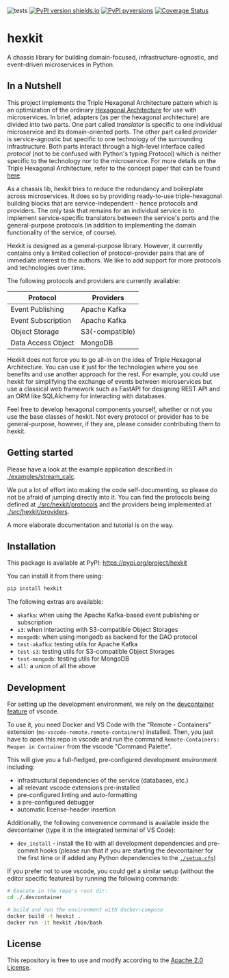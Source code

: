 ![tests](https://github.com/ghga-de/hexkit/actions/workflows/tests.yaml/badge.svg)
[![PyPI version shields.io](https://img.shields.io/pypi/v/hexkit.svg)](https://pypi.python.org/pypi/hexkit/)
[![PyPI pyversions](https://img.shields.io/pypi/pyversions/hexkit.svg)](https://pypi.python.org/pypi/hexkit/)
[![Coverage Status](https://coveralls.io/repos/github/ghga-de/hexkit/badge.svg?branch=main)](https://coveralls.io/github/ghga-de/hexkit?branch=main)

# hexkit

A chassis library for building domain-focused, infrastructure-agnostic, and event-driven
microservices in Python.

## In a Nutshell

This project implements the Triple Hexagonal Architecture pattern which is an
optimization of the ordinary
[Hexagonal Architecture](https://alistair.cockburn.us/hexagonal-architecture/) for
use with microservices.
In brief, adapters (as per the hexagonal architecture) are divided into two parts.
One part called *translator* is specific to one individual microservice and its
domain-oriented ports.
The other part called *provider* is service-agnostic but specific to one
technology of the surrounding infrastructure.
Both parts interact through a high-level interface called *protocol* (not to be
confused with Python's typing.Protocol) which is neither
specific to the technology nor to the microservice.
For more details on the Triple Hexagonal Architecture, refer to the concept paper that
can be found
[here](https://ghga-de.github.io/developer-cookbook/articles/2_triple_hexagonal/).

As a chassis lib, hexkit tries to reduce the redundancy and boilerplate across
microservices. It does so by providing ready-to-use triple-hexagonal building blocks
that are service-independent - hence protocols and providers. The only task that remains
for an individual service is to implement service-specific translators between the
service's ports and the general-purpose protocols (in addition to implementing the
domain functionality of the service, of course).

Hexkit is designed as a general-purpose library. However, it currently contains only
a limited collection of protocol-provider pairs that are of immediate interest to the
authors. We like to add support for more protocols and technologies over time.

The following protocols and providers are currently available:

| Protocol | Providers |
|---|---|
| Event Publishing | Apache Kafka |
| Event Subscription | Apache Kafka |
| Object Storage | S3(-compatible) |
| Data Access Object | MongoDB |

Hexkit does not force you to go all-in on the idea of Triple Hexagonal Architecture.
You can use it just for the technologies where you see benefits and use another approach
for the rest. For example, you could use hexkit for simplifying the exchange of events
between microservices but use a classical web framework such as FastAPI for designing
REST API and an ORM like SQLAlchemy for interacting with databases.

Feel free to develop hexagonal components yourself, whether or not you use the base
classes of hexkit. Not every protocol or provider has to be general-purpose, however,
if they are, please consider contributing them to hexkit.

## Getting started

Please have a look at the example application described in
[./examples/stream_calc](./examples/stream_calc).

We put a lot of effort into making the code self-documenting, so please do not be afraid
of jumping directly into it. You can find the protocols being defined at
[./src/hexkit/protocols](./src/hexkit/protocols) and the providers being implemented at
[./src/hexkit/providers](./src/hexkit/providers).

A more elaborate documentation and tutorial is on the way.

## Installation

This package is available at PyPI:
<https://pypi.org/project/hexkit>

You can install it from there using:

```sh
pip install hexkit
```

The following extras are available:

- `akafka`: when using the Apache Kafka-based event publishing or subscription
- `s3`: when interacting with S3-compatible Object Storages
- `mongodb`: when using mongodb as backend for the DAO protocol
- `test-akafka`: testing utils for Apache Kafka
- `test-s3`: testing utils for S3-compatible Object Storages
- `test-mongodb`: testing utils for MongoDB
- `all`: a union of all the above

## Development

For setting up the development environment, we rely on the
[devcontainer feature](https://code.visualstudio.com/docs/remote/containers) of vscode.

To use it, you need Docker and VS Code with the "Remote - Containers" extension
(`ms-vscode-remote.remote-containers`) installed.
Then, you just have to open this repo in vscode and run the command
`Remote-Containers: Reopen in Container` from the vscode "Command Palette".

This will give you a full-fledged, pre-configured development environment including:

- infrastructural dependencies of the service (databases, etc.)
- all relevant vscode extensions pre-installed
- pre-configured linting and auto-formatting
- a pre-configured debugger
- automatic license-header insertion

Additionally, the following convenience command is available inside the devcontainer
(type it in the integrated terminal of VS Code):

- `dev_install` - install the lib with all development dependencies and pre-commit hooks
(please run that if you are starting the devcontainer for the first time
or if added any Python dependencies to the [`./setup.cfg`](./setup.cfg))

If you prefer not to use vscode, you could get a similar setup (without the editor
specific features) by running the following commands:

``` bash
# Execute in the repo's root dir:
cd ./.devcontainer

# build and run the environment with docker-compose
docker build -t hexkit .
docker run -it hexkit /bin/bash

```

## License

This repository is free to use and modify according to the [Apache 2.0 License](./LICENSE).
